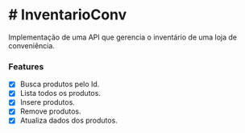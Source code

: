 # # InventarioConv
Implementação de uma API que gerencia o inventário de uma loja de conveniência.

### Features

- [x] Busca produtos pelo Id.
- [x] Lista todos os produtos.
- [x] Insere produtos.
- [x] Remove produtos.
- [x] Atualiza dados dos produtos.
